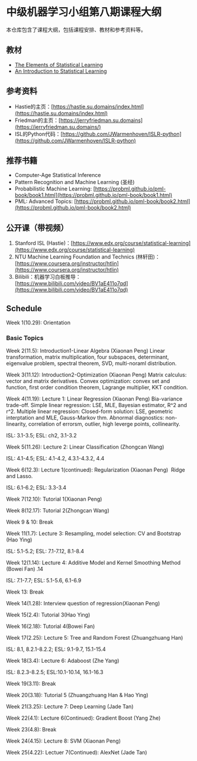 # 中级机器学习小组第八期课程大纲

本仓库包含了课程大纲，包括课程安排、教材和参考资料等。

## 教材

- [The Elements of Statistical Learning](https://hastie.su.domains/Papers/ESLII.pdf)
- [An Introduction to Statistical Learning](https://hastie.su.domains/ISLR2/ISLRv2_website.pdf)

## 参考资料

- Hastie的主页：[https://hastie.su.domains/index.html](https://hastie.su.domains/index.html)
- Friedman的主页：[https://jerryfriedman.su.domains](https://jerryfriedman.su.domains/)
- ISL的Python代码：[https://github.com/JWarmenhoven/ISLR-python](https://github.com/JWarmenhoven/ISLR-python)

## 推荐书籍

- Computer-Age Statistical Inference
- Pattern Recognition and Machine Learning (圣经)
- Probabilistic Machine Learning: [https://probml.github.io/pml-book/book1.html](https://probml.github.io/pml-book/book1.html)
- PML: Advanced Topics: [https://probml.github.io/pml-book/book2.html](https://probml.github.io/pml-book/book2.html)

## 公开课（带视频）

1. Stanford ISL (Hastie)：[https://www.edx.org/course/statistical-learning](https://www.edx.org/course/statistical-learning)
2. NTU Machine Learning Foundation and Technics (林轩田)：[https://www.coursera.org/instructor/htlin](https://www.coursera.org/instructor/htlin)
3. Bilibili：机器学习白板推导：[https://www.bilibili.com/video/BV1aE411o7qd](https://www.bilibili.com/video/BV1aE411o7qd)


## Schedule 

Week 1(10.29): Orientation 

### Basic Topics 

Week 2(11.5): Introduction1-Linear Algebra (Xiaonan Peng)
Linear transformation, matrix multiplication, four subspaces, determinant, eigenvalue problem, spectral theorem, SVD, multi-noraml distribution.

Week 3(11.12): Introduction2-Optimization (Xiaonan Peng)
Matrix calculus: vector and matrix derivatives. Convex optimization: convex set and function, first order condition theorem, Lagrange multiplier, KKT condition.

Week 4(11.19): Lecture 1: Linear Regression (Xiaonan Peng)
Bia-variance trade-off. Simple linear regression: LSE, MLE, Bayesian estimator, R^2 and r^2. Multiple linear regression: Closed-form solution: LSE, geometric interptation and MLE, Gauss-Markov thm.
Abnormal diagnostics: non-linearity, correlation of errorsm, outlier, high leverge points, collinearity.

ISL: 3.1-3.5; ESL: ch2, 3.1-3.2

Week 5(11.26): Lecture 2: Linear Classification (Zhongcan Wang)

ISL: 4.1-4.5; ESL: 4.1-4.2, 4.3.1-4.3.2, 4.4 

Week 6(12.3): Lecture 1(continued): Regularization (Xiaonan Peng) 
Ridge and Lasso.

ISL: 6.1-6.2; ESL: 3.3-3.4 

Week 7(12.10): Tutorial 1(Xiaonan Peng) 

Week 8(12.17): Tutorial 2(Zhongcan Wang) 

Week 9 & 10: Break 

Week 11(1.7): Lecture 3: Resampling, model selection: CV and Bootstrap (Hao Ying) 

ISL: 5.1-5.2; ESL: 7.1-7.12, 8.1-8.4 

Week 12(1.14): Lecture 4: Additive Model and Kernel Smoothing Method (Bowei Fan) .14

ISL: 7.1-7.7; ESL: 5.1-5.6, 6.1-6.9 

Week 13: Break

Week 14(1.28): Interview question of regression(Xiaonan Peng)

Week 15(2.4): Tutorial 3(Hao Ying) 

Week 16(2.18): Tutorial 4(Bowei Fan)

Week 17(2.25): Lecture 5: Tree and Random Forest (Zhuangzhuang Han) 

ISL: 8.1, 8.2.1-8.2.2; ESL: 9.1-9.7, 15.1-15.4  

Week 18(3.4): Lecture 6: Adaboost (Zhe Yang) 

ISL: 8.2.3-8.2.5; ESL:10.1-10.14, 16.1-16.3 

Week 19(3.11): Break

Week 20(3.18): Tutorial 5 (Zhuangzhuang Han & Hao Ying) 

Week 21(3.25): Lecture 7: Deep Learning (Jade Tan) 

Week 22(4.1):  Lecture 6(Continued): Gradient Boost (Yang Zhe)

Week 23(4.8): Break

Week 24(4.15): Lecture 8: SVM (Xiaonan Peng) 

Week 25(4.22): Lectuer 7(Continued): AlexNet (Jade Tan) 
